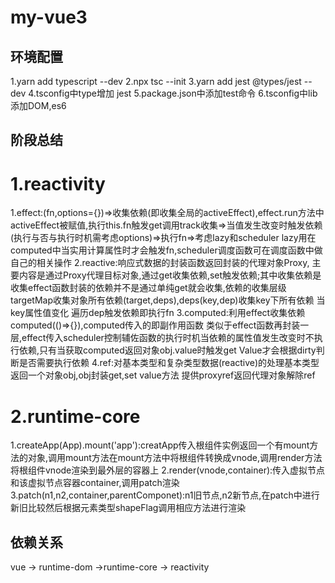 # my-vue3
## 环境配置
1.yarn add typescript --dev
2.npx tsc --init
3.yarn add jest @types/jest --dev 
4.tsconfig中type增加 jest
5.package.json中添加test命令
6.tsconfig中lib添加DOM,es6

## 阶段总结
# 1.reactivity
   1.effect:(fn,options={})=>收集依赖(即收集全局的activeEffect),effect.run方法中activeEffect被赋值,执行this.fn触发get调用track收集=>当值发生改变时触发依赖(执行与否与执行时机需考虑options)=>执行fn=>考虑lazy和scheduler lazy用在computed中当实用计算属性时才会触发fn,scheduler调度函数可在调度函数中做自己的相关操作
   2.reactive:响应式数据的封装函数返回封装的代理对象Proxy, 主要内容是通过Proxy代理目标对象,通过get收集依赖,set触发依赖;其中收集依赖是收集effect函数封装的依赖并不是通过单纯get就会收集,依赖的收集层级 targetMap收集对象所有依赖(target,deps),deps(key,dep)收集key下所有依赖 当key属性值变化 遍历dep触发依赖即执行fn
   3.computed:利用effect收集依赖 computed(()=>{}),computed传入的即副作用函数 类似于effect函数再封装一层,effect传入scheduler控制辅佐函数的执行时机当依赖的属性值发生改变时不执行依赖,只有当获取computed返回对象obj.value时触发get Value才会根据dirty判断是否需要执行依赖
   4.ref:对基本类型和复杂类型数据(reactive)的处理基本类型返回一个对象obj,obj封装get,set value方法 提供proxyref返回代理对象解除ref
# 2.runtime-core
   1.createApp(App).mount('app'):creatApp传入根组件实例返回一个有mount方法的对象,调用mount方法在mount方法中将根组件转换成vnode,调用render方法将根组件vnode渲染到最外层的容器上
   2.render(vnode,container):传入虚拟节点和该虚拟节点容器container,调用patch渲染
   3.patch(n1,n2,container,parentComponet):n1旧节点,n2新节点,在patch中进行新旧比较然后根据元素类型shapeFlag调用相应方法进行渲染


## 依赖关系

    
vue -> runtime-dom  ->runtime-core  -> reactivity
